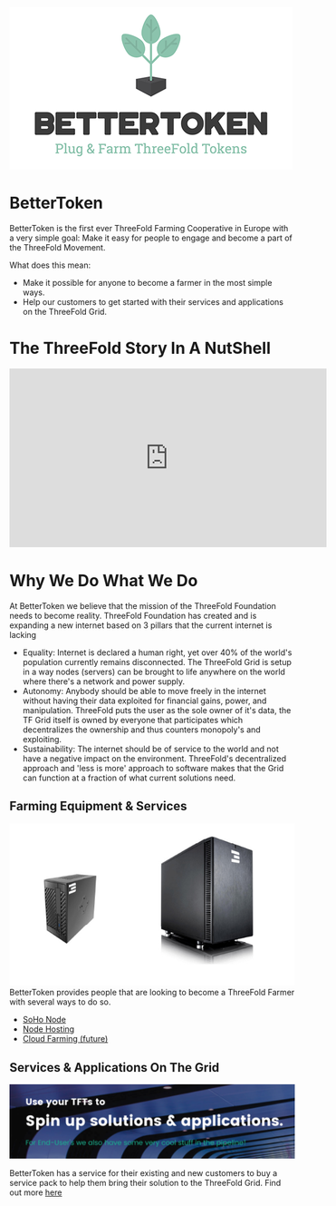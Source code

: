 ![bt logo](img/full_logo_dark.png)

# BetterToken

BetterToken is the first ever ThreeFold Farming Cooperative in Europe with a very simple goal: Make it easy for people to engage and become a part of the ThreeFold Movement. 

What does this mean:
- Make it possible for anyone to become a farmer in the most simple ways. 
- Help our customers to get started with their services and applications on the ThreeFold Grid.

# The ThreeFold Story In A NutShell
<iframe width="560" height="315" src="https://www.youtube.com/embed/AAV4yYZ_P3k" frameborder="0" allow="accelerometer; autoplay; encrypted-media; gyroscope; picture-in-picture" allowfullscreen></iframe>

# Why We Do What We Do

At BetterToken we believe that the mission of the ThreeFold Foundation needs to become reality.
ThreeFold Foundation has created and is expanding a new internet based on 3 pillars that the current internet is lacking

- Equality: Internet is declared a human right, yet over 40% of the world's population currently remains disconnected. The ThreeFold Grid is setup in a way nodes (servers) can be brought to life anywhere on the world where there's a network and power supply.
- Autonomy: Anybody should be able to move freely in the internet without having their data exploited for financial gains, power, and manipulation. ThreeFold puts the user as the sole owner of it's data, the TF Grid itself is owned by everyone that participates which decentralizes the ownership and thus counters monopoly's and exploiting.
- Sustainability: The internet should be of service to the world and not have a negative impact on the environment. ThreeFold's decentralized approach and 'less is more' approach to software makes that the Grid can function at a fraction of what current solutions need.

## Farming Equipment & Services
![SoHo Nodes](img/soho_nodes.jpg)
BetterToken provides people that are looking to become a ThreeFold Farmer with several ways to do so.
- [SoHo Node](soho_nodes)
- [Node Hosting](node_hosting)
- [Cloud Farming (future)](cloudfarming)

## Services & Applications On The Grid
![solutions header](img/smallsolutionsheader.png)

BetterToken has a service for their existing and new customers to buy a service pack to help them bring their solution to the ThreeFold Grid.
Find out more [here](solutions_applications)
